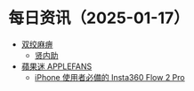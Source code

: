 ﻿# 每日资讯（2025-01-17）

- [双绞麻痹](https://numb.tech/atom.xml)
  - [贤内助](https://numb.tech/2025/01/17/female/)
- [蘋果迷 APPLEFANS](https://applefans.today/feed/)
  - [iPhone 使用者必備的 Insta360 Flow 2 Pro](https://applefans.today/2025-01-insta360-flow-2-pro-video-reviews/)
